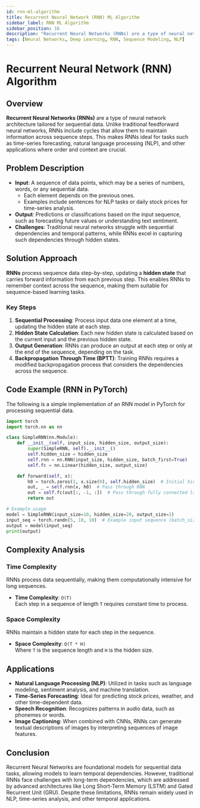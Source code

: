 ```yaml
---
id: rnn-ml-algorithm
title: Recurrent Neural Network (RNN) ML Algorithm
sidebar_label: RNN ML Algorithm
sidebar_position: 16
description: "Recurrent Neural Networks (RNNs) are a type of neural network designed to recognize patterns in sequences of data, including time-series data, language processing, and other sequence-related tasks."
tags: [Neural Networks, Deep Learning, RNN, Sequence Modeling, NLP]
---
```


# Recurrent Neural Network (RNN) Algorithm

## Overview
**Recurrent Neural Networks (RNNs)** are a type of neural network architecture tailored for sequential data. Unlike traditional feedforward neural networks, RNNs include cycles that allow them to maintain information across sequence steps. This makes RNNs ideal for tasks such as time-series forecasting, natural language processing (NLP), and other applications where order and context are crucial.

## Problem Description
- **Input**: A sequence of data points, which may be a series of numbers, words, or any sequential data.
  - Each element depends on the previous ones.
  - Examples include sentences for NLP tasks or daily stock prices for time-series analysis.
- **Output**: Predictions or classifications based on the input sequence, such as forecasting future values or understanding text sentiment.
- **Challenges**: Traditional neural networks struggle with sequential dependencies and temporal patterns, while RNNs excel in capturing such dependencies through hidden states.

## Solution Approach
**RNNs** process sequence data step-by-step, updating a **hidden state** that carries forward information from each previous step. This enables RNNs to remember context across the sequence, making them suitable for sequence-based learning tasks.

### Key Steps
1. **Sequential Processing**: Process input data one element at a time, updating the hidden state at each step.
2. **Hidden State Calculation**: Each new hidden state is calculated based on the current input and the previous hidden state.
3. **Output Generation**: RNNs can produce an output at each step or only at the end of the sequence, depending on the task.
4. **Backpropagation Through Time (BPTT)**: Training RNNs requires a modified backpropagation process that considers the dependencies across the sequence.

## Code Example (RNN in PyTorch)
The following is a simple implementation of an RNN model in PyTorch for processing sequential data.

```python
import torch
import torch.nn as nn

class SimpleRNN(nn.Module):
    def __init__(self, input_size, hidden_size, output_size):
        super(SimpleRNN, self).__init__()
        self.hidden_size = hidden_size
        self.rnn = nn.RNN(input_size, hidden_size, batch_first=True)
        self.fc = nn.Linear(hidden_size, output_size)

    def forward(self, x):
        h0 = torch.zeros(1, x.size(0), self.hidden_size)  # Initial hidden state
        out, _ = self.rnn(x, h0)  # Pass through RNN
        out = self.fc(out[:, -1, :])  # Pass through fully connected layer
        return out

# Example usage
model = SimpleRNN(input_size=10, hidden_size=20, output_size=1)
input_seq = torch.randn(5, 10, 10)  # Example input sequence (batch_size=5, seq_len=10, input_size=10)
output = model(input_seq)
print(output)
```

## Complexity Analysis

### Time Complexity
RNNs process data sequentially, making them computationally intensive for long sequences.

- **Time Complexity**: `O(T)`  
  Each step in a sequence of length `T` requires constant time to process.

### Space Complexity
RNNs maintain a hidden state for each step in the sequence.

- **Space Complexity**: `O(T * H)`  
  Where `T` is the sequence length and `H` is the hidden size.

## Applications

- **Natural Language Processing (NLP)**: Utilized in tasks such as language modeling, sentiment analysis, and machine translation.
- **Time-Series Forecasting**: Ideal for predicting stock prices, weather, and other time-dependent data.
- **Speech Recognition**: Recognizes patterns in audio data, such as phonemes or words.
- **Image Captioning**: When combined with CNNs, RNNs can generate textual descriptions of images by interpreting sequences of image features.

## Conclusion

Recurrent Neural Networks are foundational models for sequential data tasks, allowing models to learn temporal dependencies. However, traditional RNNs face challenges with long-term dependencies, which are addressed by advanced architectures like Long Short-Term Memory (LSTM) and Gated Recurrent Unit (GRU). Despite these limitations, RNNs remain widely used in NLP, time-series analysis, and other temporal applications.
